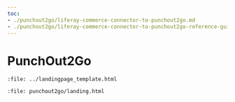 ```yaml
---
toc:
- ./punchout2go/liferay-commerce-connector-to-punchout2go.md
- ./punchout2go/liferay-commerce-connector-to-punchout2go-reference-guide.md
---
```


# PunchOut2Go

```{raw} html
:file: ../landingpage_template.html
```

```{raw} html
:file: punchout2go/landing.html
```
